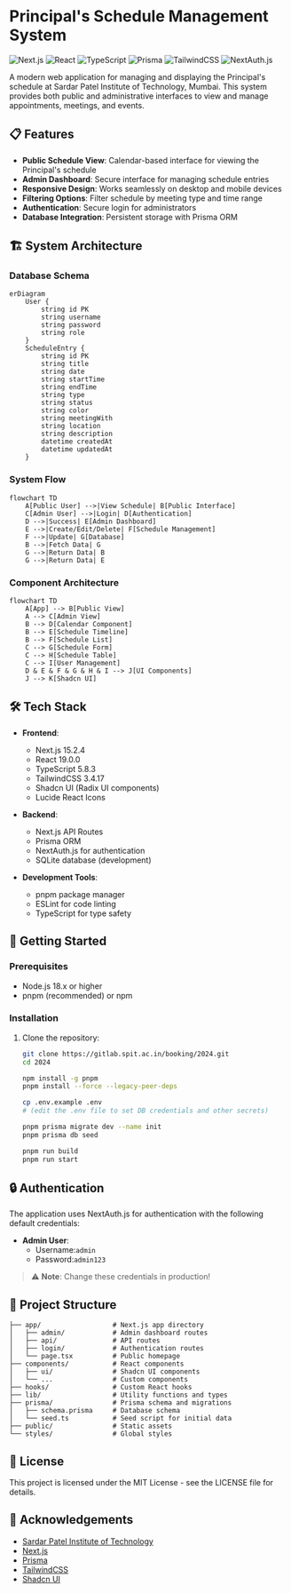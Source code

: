 # Principal's Schedule Management System

![Next.js](https://img.shields.io/badge/Next.js-15.2.4-black?style=flat-square&logo=next.js)
![React](https://img.shields.io/badge/React-19.0.0-blue?style=flat-square&logo=react)
![TypeScript](https://img.shields.io/badge/TypeScript-5.8.3-blue?style=flat-square&logo=typescript)
![Prisma](https://img.shields.io/badge/Prisma-Latest-2D3748?style=flat-square&logo=prisma)
![TailwindCSS](https://img.shields.io/badge/TailwindCSS-3.4.17-38B2AC?style=flat-square&logo=tailwind-css)
![NextAuth.js](https://img.shields.io/badge/NextAuth.js-Latest-000000?style=flat-square&logo=next.js)

A modern web application for managing and displaying the Principal's schedule at Sardar Patel Institute of Technology, Mumbai. This system provides both public and administrative interfaces to view and manage appointments, meetings, and events.

## 📋 Features

- **Public Schedule View**: Calendar-based interface for viewing the Principal's schedule
- **Admin Dashboard**: Secure interface for managing schedule entries
- **Responsive Design**: Works seamlessly on desktop and mobile devices
- **Filtering Options**: Filter schedule by meeting type and time range
- **Authentication**: Secure login for administrators
- **Database Integration**: Persistent storage with Prisma ORM

## 🏗️ System Architecture

### Database Schema

```mermaid
erDiagram
    User {
        string id PK
        string username
        string password
        string role
    }
    ScheduleEntry {
        string id PK
        string title
        string date
        string startTime
        string endTime
        string type
        string status
        string color
        string meetingWith
        string location
        string description
        datetime createdAt
        datetime updatedAt
    }
```

### System Flow

```mermaid
flowchart TD
    A[Public User] -->|View Schedule| B[Public Interface]
    C[Admin User] -->|Login| D[Authentication]
    D -->|Success| E[Admin Dashboard]
    E -->|Create/Edit/Delete| F[Schedule Management]
    F -->|Update| G[Database]
    B -->|Fetch Data| G
    G -->|Return Data| B
    G -->|Return Data| E
```

### Component Architecture

```mermaid
flowchart TD
    A[App] --> B[Public View]
    A --> C[Admin View]
    B --> D[Calendar Component]
    B --> E[Schedule Timeline]
    B --> F[Schedule List]
    C --> G[Schedule Form]
    C --> H[Schedule Table]
    C --> I[User Management]
    D & E & F & G & H & I --> J[UI Components]
    J --> K[Shadcn UI]
```

## 🛠️ Tech Stack

- **Frontend**:

  - Next.js 15.2.4
  - React 19.0.0
  - TypeScript 5.8.3
  - TailwindCSS 3.4.17
  - Shadcn UI (Radix UI components)
  - Lucide React Icons
- **Backend**:

  - Next.js API Routes
  - Prisma ORM
  - NextAuth.js for authentication
  - SQLite database (development)
- **Development Tools**:

  - pnpm package manager
  - ESLint for code linting
  - TypeScript for type safety

## 🚀 Getting Started

### Prerequisites

- Node.js 18.x or higher
- pnpm (recommended) or npm

### Installation

1. Clone the repository:

   ```bash
   git clone https://gitlab.spit.ac.in/booking/2024.git
   cd 2024

   npm install -g pnpm
   pnpm install --force --legacy-peer-deps

   cp .env.example .env
   # (edit the .env file to set DB credentials and other secrets)

   pnpm prisma migrate dev --name init
   pnpm prisma db seed

   pnpm run build
   pnpm run start


   ```

## 🔒 Authentication

The application uses NextAuth.js for authentication with the following default credentials:

- **Admin User**:
  - Username:`admin`
  - Password:`admin123`

> ⚠️ **Note**: Change these credentials in production!

## 🧩 Project Structure

```
├── app/                  # Next.js app directory
│   ├── admin/            # Admin dashboard routes
│   ├── api/              # API routes
│   ├── login/            # Authentication routes
│   └── page.tsx          # Public homepage
├── components/           # React components
│   ├── ui/               # Shadcn UI components
│   └── ...               # Custom components
├── hooks/                # Custom React hooks
├── lib/                  # Utility functions and types
├── prisma/               # Prisma schema and migrations
│   ├── schema.prisma     # Database schema
│   └── seed.ts           # Seed script for initial data
├── public/               # Static assets
└── styles/               # Global styles
```

## 📝 License

This project is licensed under the MIT License - see the LICENSE file for details.

## 🙏 Acknowledgements

- [Sardar Patel Institute of Technology](https://www.spit.ac.in/)
- [Next.js](https://nextjs.org/)
- [Prisma](https://www.prisma.io/)
- [TailwindCSS](https://tailwindcss.com/)
- [Shadcn UI](https://ui.shadcn.com/)
